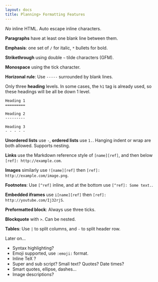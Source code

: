 ```yaml
---
layout: docs
title: Planning> Formatting Features
---
```


_No_ inline HTML. Auto escape inline characters.

**Paragraphs** have at least one blank line between them.

**Emphasis**: one set of `/` for italic, `*` bullets for bold.

**Strikethrough** using double `~` tilde characters (GFM).

**Monospace** using the tick character.

**Horizonal rule**: Use `-----` surrounded by blank lines.

Only three **heading** levels. In some cases, the `h1` tag is already used, so these headings will be all be down 1 level.

    Heading 1
    =========

    Heading 2
    ---------

    Heading 3
    - - - - -

**Unordered lists** use `-`, **ordered lists** use `1.`. Hanging indent or wrap are both allowed. Supports nesting.

**Links** use the Markdown reference style of `[name][ref]`, and then below `[ref]: http://example.com`.

**Images** similarly use `![name][ref]` then `[ref]: http://example.com/image.png`.

**Footnotes**: Use `[^ref]` inline, and at the bottom use `[^ref]: Some text.`.

**Embedded iframes** use `i[name][ref]` then `[ref]: http://youtube.com/Ij32rjS`.

**Preformatted block**: Always use three ticks. 

**Blockquote** with `>`. Can be nested.

**Tables**: Use `|` to split columns, and `-` to split header row.

Later on...
- Syntax highlighting?
- Emoji supported, use `:emoji:` format.
- Inline TeX ?
- Super and sub script? Small text? Quotes? Date times?
- Smart quotes, ellipse, dashes...
- Image descriptions?
